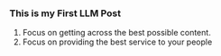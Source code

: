 ### This is my First LLM Post

1. Focus on getting across the best possible content.
2. Focus on providing the best service to your people

